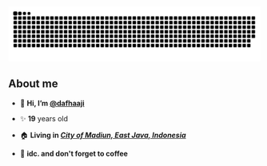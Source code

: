 <div align="center">
  <a href="https://1999azzar.github.io/1999AZZAR/">
  <img  src="https://github.com/1999AZZAR/1999AZZAR/blob/main/resources/img/grid-snake.svg"
       alt="snake" /></a>
</div>

## **About me**

- 👋 **Hi, I’m [@dafhaaji](https://t.me/dafhaaji)**
- ✨ **19** years old
- 🏠 **Living in *[City of Madiun, East Java, Indonesia](https://en.m.wikipedia.org/wiki/Madiun)***


- 🗿 **idc. and don't forget to coffee**
